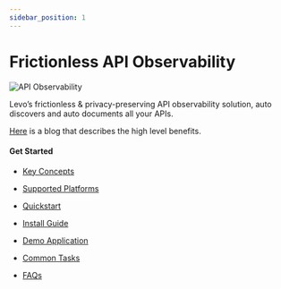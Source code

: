 ```yaml
---
sidebar_position: 1
---
```


# Frictionless API Observability
![API Observability](../assets/api-observability.svg)

Levo’s frictionless & privacy-preserving API observability solution, auto discovers and auto documents all your APIs.

[Here](https://levo.ai/frictionless-api-observability/) is a blog that describes the high level benefits.

#### Get Started

- [Key Concepts](./key-concepts)

- [Supported Platforms](./supported-platforms.md)

- [Quickstart](../quickstart/quickstart.md)

- [Install Guide](./install-guide/install-guide.md)

- [Demo Application](install-guide/demo-application)

- [Common Tasks](./common-tasks/common-tasks.md)

- [FAQs](../faqs/satellite-sensor-faqs.md)
